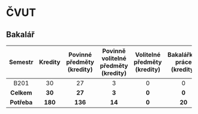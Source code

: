 # ČVUT
## Bakalář

|   Semestr   | Kredity | Povinné předměty (kredity) | Povinně volitelné předměty (kredity) | Volitelné předměty (kredity) | Bakalářksá práce (kredity) |
| :---------: | :-----: | :------------------------: | :----------------------------------: | :--------------------------: | :------------------------: |
|    B201     |   30    |             27             |                  3                   |              0               |             0              |
| **Celkem**  | **30**  |           **27**           |                **3**                 |            **0**             |           **0**            |
| **Potřeba** | **180** |          **136**           |                **14**                |            **0**             |           **20**           |
